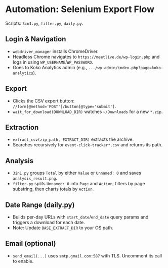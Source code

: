 # Automation: Selenium Export Flow

Scripts: `3in1.py`, `filter.py`, `daily.py`.

## Login & Navigation
- `webdriver_manager` installs ChromeDriver.
- Headless Chrome navigates to `https://meetlive.de/wp-login.php` and logs in using `WP_USERNAME`/`WP_PASSWORD`.
- Goes to Koko Analytics admin (e.g., `.../wp-admin/index.php?page=koko-analytics`).

## Export
- Clicks the CSV export button: `//form[@method='POST']/button[@type='submit']`.
- `wait_for_download(DOWNLOAD_DIR)` watches `~/Downloads` for a new `*.zip`.

## Extraction
- `extract_csv(zip_path, EXTRACT_DIR)` extracts the archive.
- Searches recursively for `event-click-tracker*.csv` and returns its path.

## Analysis
- `3in1.py` groups `Total` by either `Value` or `Unnamed: 0` and saves `analysis_result.png`.
- `filter.py` splits `Unnamed: 0` into `Page` and `Action`, filters by page substring, then charts totals by `Action`.

## Date Range (daily.py)
- Builds per-day URLs with `start_date`/`end_date` query params and triggers a download for each date.
- Note: Update `BASE_EXTRACT_DIR` to your OS path.

## Email (optional)
- `send_email(...)` uses `smtp.gmail.com:587` with TLS. Uncomment its call to enable.
